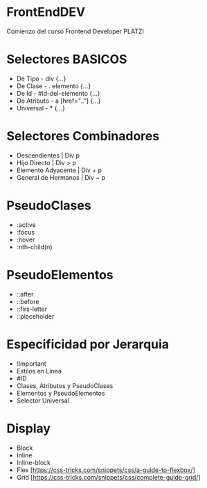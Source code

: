 # FrontEndDEV
Comienzo del curso Frontend Developer PLATZI

# Selectores BASICOS
* De Tipo      -   div {...}
* De Clase     -   . elemento {...}
* De Id        -   #id-del-elemento {...}
* De Atributo  -   a [href=".."] {...}
* Universal    -   * {...}

# Selectores Combinadores
* Descendientes | Div p
* Hijo Directo | Div > p
* Elemento Adyacente | Div + p
* General de Hermanos | Div ~ p

# PseudoClases 
* :active
* :focus
* :hover
* :nth-child(n)

# PseudoElementos
* ::after
* ::before
* ::firs-letter
* ::placeholder

# Especificidad por Jerarquia
* !Important
* Estilos en Línea
* #ID
* Clases, Atributos y PseudoClases
* Elementos y PseudoElementos
* Selector Universal

# Display
* Block 
* Inline
* Inline-block
* Flex [https://css-tricks.com/snippets/css/a-guide-to-flexbox/]
* Grid [https://css-tricks.com/snippets/css/complete-guide-grid/]